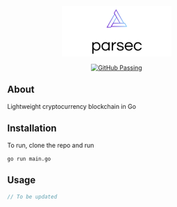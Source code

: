 <br/>
<p align="center">
        <img width="50%" src="https://raw.githubusercontent.com/quarterblue/parsec/main/public/images/parsec2.png" alt="Parsec logo">
</p>
<p align="center">
    <a href="https://github.com/quarterblue/parsec/actions/workflows/go.yml" target="_blank">
        <img src="https://github.com/quarterblue/parsec/actions/workflows/go.yml/badge.svg" alt="GitHub Passing">
    </a>
</p>

## About
Lightweight cryptocurrency blockchain in Go

## Installation

To run, clone the repo and run
```
go run main.go
```

## Usage

```go
// To be updated
```
